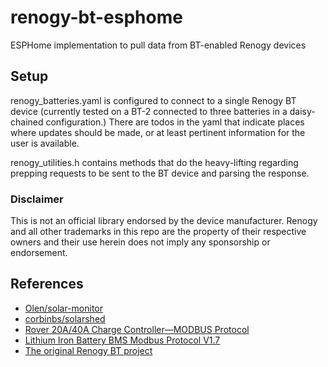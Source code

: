 # renogy-bt-esphome
ESPHome implementation to pull data from BT-enabled Renogy devices

## Setup
renogy_batteries.yaml is configured to connect to a single Renogy BT device (currently tested on a BT-2 connected to three batteries in a daisy-chained configuration.) There are todos in the yaml that indicate places where updates should be made, or at least pertinent information for the user is available.

renogy_utilities.h contains methods that do the heavy-lifting regarding prepping requests to be sent to the BT device and parsing the response.

### Disclaimer

This is not an official library endorsed by the device manufacturer. Renogy and all other trademarks in this repo are the property of their respective owners and their use herein does not imply any sponsorship or endorsement.

## References
 - [Olen/solar-monitor](https://github.com/Olen/solar-monitor)
 - [corbinbs/solarshed](https://github.com/corbinbs/solarshed)
 - [Rover 20A/40A Charge Controller—MODBUS Protocol](https://github.com/cyrils/renogy-bt/files/12787920/ROVER.MODBUS.pdf)
 - [Lithium Iron Battery BMS Modbus Protocol V1.7](https://github.com/cyrils/renogy-bt/files/12444500/Lithium.Iron.Battery.BMS.Modbus.Protocol.V1.7.zh-CN.en.1.pdf)
 - [The original Renogy BT project](https://github.com/cyrils/renogy-bt)